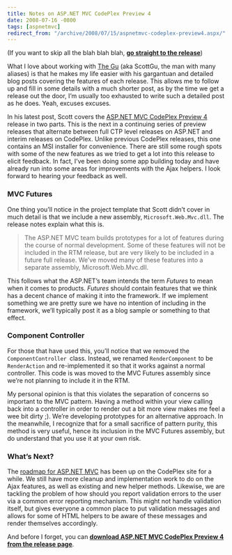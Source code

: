 ```yaml
---
title: Notes on ASP.NET MVC CodePlex Preview 4
date: 2008-07-16 -0800
tags: [aspnetmvc]
redirect_from: "/archive/2008/07/15/aspnetmvc-codeplex-preview4.aspx/"
---
```


(If you want to skip all the blah blah blah, [**go straight to the
release**](http://www.codeplex.com/aspnet/Release/ProjectReleases.aspx?ReleaseId=15389 "ASP.NET MVC CodePlex Preview 4"))

What I love about working with [The
Gu](http://weblogs.asp.net/scottgu "Scott Guthrie's Blog") (aka ScottGu,
the man with many aliases) is that he makes my life easier with his
gargantuan and detailed blog posts covering the features of each
release. This allows me to follow up and fill in some details with a
much shorter post, as by the time we get a release out the door, I’m
usually too exhausted to write such a detailed post as he does. Yeah,
excuses excuses.

In his latest post, Scott covers the [ASP.NET MVC CodePlex Preview
4](http://weblogs.asp.net/scottgu/archive/2008/07/14/asp-net-mvc-preview-4-release-part-1.aspx "ASP.NET MVC CodePlex Preview 4 Part 1")
release in two parts. This is the next in a continuing series of preview
releases that alternate between full CTP level releases on ASP.NET and
interim releases on CodePlex. Unlike previous CodePlex releases, this
one contains an MSI installer for convenience. There are still some
rough spots with some of the new features as we tried to get a lot into
this release to elicit feedback. In fact, I’ve been doing some app
building today and have already run into some areas for improvements
with the Ajax helpers. I look forward to hearing your feedback as well.

### MVC Futures

One thing you’ll notice in the project template that Scott didn’t cover
in much detail is that we include a new assembly,
`Microsoft.Web.Mvc.dll`. The release notes explain what this is.

> The ASP.NET MVC team builds prototypes for a lot of features during
> the course of normal development. Some of these features will not be
> included in the RTM release, but are very likely to be included in a
> future full release. We’ve moved many of these features into a
> separate assembly, Microsoft.Web.Mvc.dll.

This follows what the ASP.NET’s team intends the term *Futures* to mean
when it comes to products. *Futures* should contain features that we
think has a decent chance of making it into the framework. If we
implement something we are pretty sure we have no intention of including
in the framework, we’ll typically post it as a blog sample or something
to that effect.

### Component Controller

For those that have used this, you’ll notice that we removed the
`ComponentController `class. Instead, we renamed `RenderComponent` to be
`RenderAction` and re-implemented it so that it works against a normal
controller. This code is was moved to the MVC Futures assembly since
we’re not planning to include it in the RTM.

My personal opinion is that this violates the separation of concerns so
important to the MVC pattern. Having a method within your view calling
back into a controller in order to render out a bit more view makes me
feel a wee bit dirty ;). We’re developing prototypes for an alternative
approach. In the meanwhile, I recognize that for a small sacrifice of
pattern purity, this method is very useful, hence its inclusion in the
MVC Futures assembly, but do understand that you use it at your own
risk.

### What’s Next?

The [roadmap for ASP.NET
MVC](http://www.codeplex.com/aspnet/Wiki/View.aspx?title=Road%20Map&referringTitle=Home "ASP.NET MVC Roadmap")
has been up on the CodePlex site for a while. We still have more cleanup
and implementation work to do on the Ajax features, as well as existing
and new helper methods. Likewise, we are tackling the problem of how
should you report validation errors to the user via a common error
reporting mechanism. This might not handle validation itself, but gives
everyone a common place to put validation messages and allows for some
of HTML helpers to be aware of these messages and render themselves
accordingly.

And before I forget, you can [**download ASP.NET MVC CodePlex Preview 4
from the release
page**](http://www.codeplex.com/aspnet/Release/ProjectReleases.aspx?ReleaseId=15389 "Download ASP.NET MVC CodePlex Preview 4").


